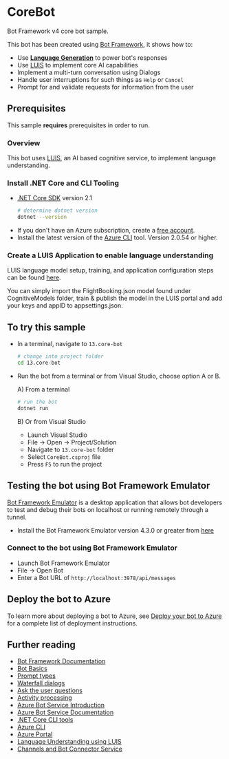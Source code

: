 # CoreBot
Bot Framework v4 core bot sample.

This bot has been created using [Bot Framework][1], it shows how to:
- Use **[Language Generation][41]** to power bot's responses
- Use [LUIS][11] to implement core AI capabilities
- Implement a multi-turn conversation using Dialogs
- Handle user interruptions for such things as `Help` or `Cancel`
- Prompt for and validate requests for information from the user

## Prerequisites
This sample **requires** prerequisites in order to run.

### Overview
This bot uses [LUIS][11], an AI based cognitive service, to implement language understanding.

### Install .NET Core and CLI Tooling
- [.NET Core SDK][4] version 2.1
	```bash
	# determine dotnet version
	dotnet --version
	```
- If you don't have an Azure subscription, create a [free account][2].
- Install the latest version of the [Azure CLI][3] tool. Version 2.0.54 or higher.

### Create a LUIS Application to enable language understanding
LUIS language model setup, training, and application configuration steps can be found [here][7].

You can simply import the FlightBooking.json model found under CognitiveModels folder, train & publish the model in the LUIS portal and add your keys and appID to appsettings.json.

## To try this sample
- In a terminal, navigate to `13.core-bot`
    ```bash
    # change into project folder
	cd 13.core-bot
    ```
- Run the bot from a terminal or from Visual Studio, choose option A or B.

	A) From a terminal
	```bash
	# run the bot
	dotnet run
	```

	B) Or from Visual Studio
	- Launch Visual Studio
	- File -> Open -> Project/Solution
	- Navigate to `13.core-bot` folder
	- Select `CoreBot.csproj` file
	- Press `F5` to run the project

## Testing the bot using Bot Framework Emulator
[Bot Framework Emulator][5] is a desktop application that allows bot developers to test and debug their bots on localhost or running remotely through a tunnel.

- Install the Bot Framework Emulator version 4.3.0 or greater from [here][6]

### Connect to the bot using Bot Framework Emulator
- Launch Bot Framework Emulator
- File -> Open Bot
- Enter a Bot URL of `http://localhost:3978/api/messages`

## Deploy the bot to Azure
To learn more about deploying a bot to Azure, see [Deploy your bot to Azure][40] for a complete list of deployment instructions.

## Further reading
- [Bot Framework Documentation][20]
- [Bot Basics][32]
- [Prompt types][23]
- [Waterfall dialogs][24]
- [Ask the user questions][26]
- [Activity processing][25]
- [Azure Bot Service Introduction][21]
- [Azure Bot Service Documentation][22]
- [.NET Core CLI tools][23]
- [Azure CLI][7]
- [Azure Portal][10]
- [Language Understanding using LUIS][11]
- [Channels and Bot Connector Service][27]


[1]: https://dev.botframework.com
[2]: https://azure.microsoft.com/free/
[3]: https://docs.microsoft.com/cli/azure/install-azure-cli?view=azure-cli-latest
[4]: https://dotnet.microsoft.com/download
[5]: https://github.com/microsoft/botframework-emulator
[6]: https://github.com/Microsoft/BotFramework-Emulator/releases
[7]: https://docs.microsoft.com/cli/azure/?view=azure-cli-latest
[8]: https://docs.microsoft.com/cli/azure/install-azure-cli?view=azure-cli-latest
[10]: https://portal.azure.com
[11]: https://www.luis.ai
[20]: https://docs.botframework.com
[21]: https://docs.microsoft.com/azure/bot-service/bot-service-overview-introduction?view=azure-bot-service-4.0
[22]: https://docs.microsoft.com/azure/bot-service/?view=azure-bot-service-4.0
[23]: https://docs.microsoft.com/en-us/azure/bot-service/bot-builder-prompts?view=azure-bot-service-4.0
[24]: https://docs.microsoft.com/en-us/javascript/api/botbuilder-dialogs/waterfall
[25]: https://docs.microsoft.com/en-us/azure/bot-service/bot-builder-concept-activity-processing?view=azure-bot-service-4.0
[26]: https://docs.microsoft.com/en-us/azure/bot-service/bot-builder-tutorial-waterfall?view=azure-bot-service-4.0
[27]: https://docs.microsoft.com/en-us/azure/bot-service/bot-concepts?view=azure-bot-service-4.0
[30]: https://www.npmjs.com/package/restify
[31]: https://www.npmjs.com/package/dotenv
[32]: https://docs.microsoft.com/azure/bot-service/bot-builder-basics?view=azure-bot-service-4.0
[40]: https://aka.ms/azuredeployment
[41]: ../../README.md
